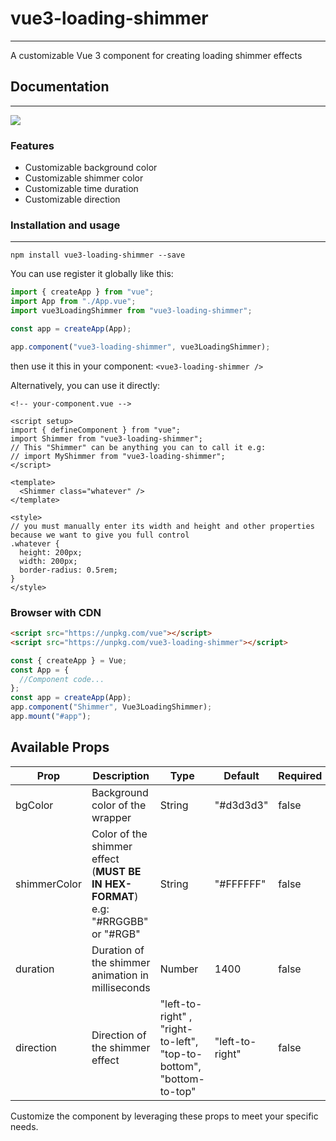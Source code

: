 # vue3-loading-shimmer

---

A customizable Vue 3 component for creating loading shimmer effects

## Documentation

---

![](https://res.cloudinary.com/abeydev/image/upload/v1702859764/npm-packages/xtosiujpnki95cevsflg.gif)

### Features

- Customizable background color
- Customizable shimmer color
- Customizable time duration
- Customizable direction

<!-- ### Demo

You can try out the demo here: [https://vue3-loading-shimmer.netlify.app/demo](https://vue3-loading-shimmer.netlify.app/demo/) -->

### Installation and usage

---

```
npm install vue3-loading-shimmer --save
```

You can use register it globally like this:

```javascript
import { createApp } from "vue";
import App from "./App.vue";
import vue3LoadingShimmer from "vue3-loading-shimmer";

const app = createApp(App);

app.component("vue3-loading-shimmer", vue3LoadingShimmer);
```

then use it this in your component:
`<vue3-loading-shimmer />`

Alternatively, you can use it directly:

```vue
<!-- your-component.vue -->

<script setup>
import { defineComponent } from "vue";
import Shimmer from "vue3-loading-shimmer";
// This "Shimmer" can be anything you can to call it e.g:
// import MyShimmer from "vue3-loading-shimmer";
</script>

<template>
  <Shimmer class="whatever" />
</template>

<style>
// you must manually enter its width and height and other properties because we want to give you full control
.whatever {
  height: 200px;
  width: 200px;
  border-radius: 0.5rem;
}
</style>
```

### Browser with CDN

```html
<script src="https://unpkg.com/vue"></script>
<script src="https://unpkg.com/vue3-loading-shimmer"></script>
```

```javascript
const { createApp } = Vue;
const App = {
  //Component code...
};
const app = createApp(App);
app.component("Shimmer", Vue3LoadingShimmer);
app.mount("#app");
```

## Available Props

| Prop         | Description                                                                      | Type                                                                | Default         | Required |
| ------------ | -------------------------------------------------------------------------------- | ------------------------------------------------------------------- | --------------- | -------- |
| bgColor      | Background color of the wrapper                                                  | String                                                              | "#d3d3d3"       | false    |
| shimmerColor | Color of the shimmer effect (**MUST BE IN HEX-FORMAT**) e.g: "#RRGGBB" or "#RGB" | String                                                              | "#FFFFFF"       | false    |
| duration     | Duration of the shimmer animation in milliseconds                                | Number                                                              | 1400            | false    |
| direction    | Direction of the shimmer effect                                                  | "left-to-right" , "right-to-left", "top-to-bottom", "bottom-to-top" | "left-to-right" | false    |

Customize the component by leveraging these props to meet your specific needs.
